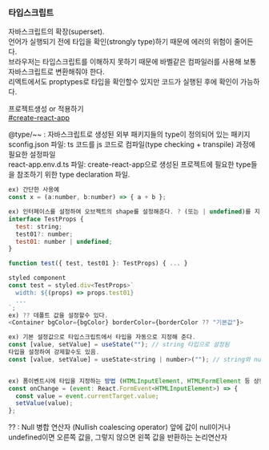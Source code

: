 ### 타입스크립트

자바스크립트의 확장(superset).  
언어가 실행되기 전에 타입을 확인(strongly type)하기 때문에 에러의 위험이 줄어든다.  
브라우저는 타입스크립트를 이해하지 못하기 때문에 바벨같은 컴파일러를 사용해 보통 자바스크립트로 변환해줘야 한다.  
리엑트에서도 proptypes로 타입을 확인할수 있지만 코드가 실행된 후에 확인이 가능하다.  

프로젝트생성 or 적용하기  
[#create-react-app](https://create-react-app.dev/docs/adding-typescript/)  

@type/~~ : 자바스크립트로 생성된 외부 패키지들의 type이 정의되어 있는 패키지  
sconfig.json 파일: ts 코드를 js 코드로 컴파일(type checking + transpile) 과정에 필요한 설정파일  
react-app.env.d.ts 파일: create-react-app으로 생성된 프로젝트에 필요한 type들을 참조하기 위한 type declaration 파일.  

```js script
ex) 간단한 사용예 
const x = (a:number, b:number) => { a + b };

ex) 인터페이스를 설정하여 오브젝트의 shape를 설정해준다. ? (또는 | undefined)를 지정하면 optional로 설정한다 미설정시 required.
interface TestProps {
  test: string;
  test01?: number; 
  test01: number | undefined; 
}

function test({ test, test01 }: TestProps) { ... }

styled component 
const test = styled.div<TestProps>` 
  width: ${(props) => props.test01} 
  ...
`; 
ex) ?? 데폴트 값을 설정할수 있다.
<Container bgColor={bgColor} borderColor={borderColor ?? "기본값"}>

ex) 기본 설정값으로 타입스크립트에서 타입을 자동으로 지정해 준다.
const [value, setValue] = useState(""); // string 타입으로 설정됨
타입을 설정하여 강제할수도 있음.
const [value, setValue] = useState<string | number>(""); // string와 number 타입으로 설정됨


ex) 폼이벤트시에 타입을 지정하는 방법 (HTMLInputElement, HTMLFormElement 등 상황에 맞게 설정)
const onChange = (event: React.FormEvent<HTMLInputElement>) => {
  const value = event.currentTarget.value;
  setValue(value);
};

```
?? : Null 병합 연산자 (Nullish coalescing operator) 앞에 값이 null이거나 undefined이면 오른쪽 값을, 그렇지 않으면 왼쪽 값을 반환하는 논리연산자  
